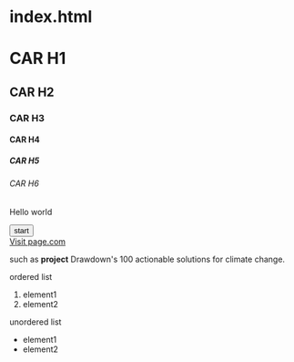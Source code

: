 # index.html
<html>
    <head>
        <h1>CAR H1</h1>
        <h2>CAR H2</h2>
        <h3>CAR H3</h3>
        <h4>CAR H4</h4>
        <h5>CAR H5</h5>
        <h6>CAR H6</h6>
    </head>
    <body>
        <p>Hello world</p>
        <button>start</button><br>
        <a href="file:///C:/Users/V%20Harshitha/Downloads/mern/page.html" target="_blank">
            Visit page.com
            </a>
            <p>such as <strong>project</strong> Drawdown's 100 actionable solutions for climate change.</p>
            <p>ordered list</p>
            <ol>
                <li>element1</li>
                <li>element2</li>
            </ol>
            <p>unordered list</p>
            <ul>
                <li>element1</li>
                <li>element2</li>
            </ul>
    </body>
</html>
